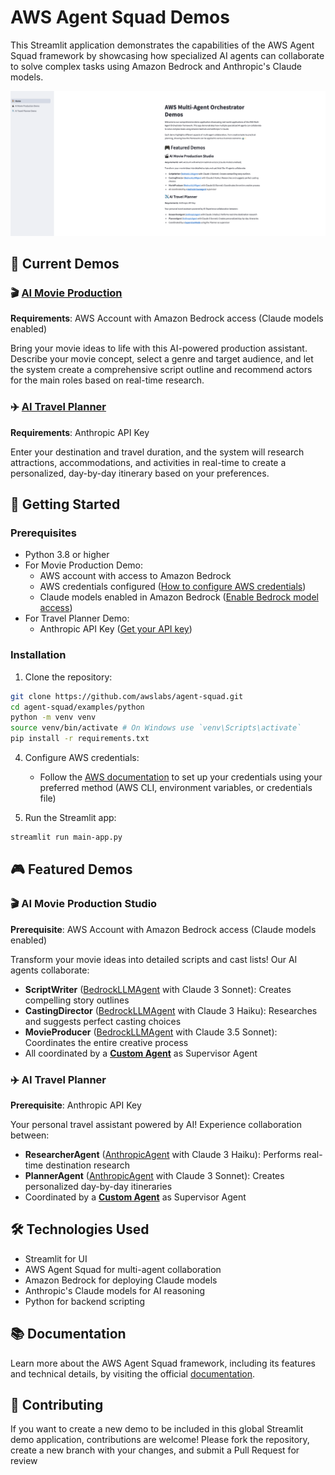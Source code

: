 # AWS Agent Squad Demos

This Streamlit application demonstrates the capabilities of the AWS Agent Squad framework by showcasing how specialized AI agents can collaborate to solve complex tasks using Amazon Bedrock and Anthropic's Claude models.

![Demo app](./img/screenshot.png)

## 🎯 Current Demos

### 🎬 [AI Movie Production](../movie-production/README.md)
**Requirements**: AWS Account with Amazon Bedrock access (Claude models enabled)

Bring your movie ideas to life with this AI-powered production assistant. Describe your movie concept, select a genre and target audience, and let the system create a comprehensive script outline and recommend actors for the main roles based on real-time research.

### ✈️ [AI Travel Planner](../travel-planner/README.md)
**Requirements**: Anthropic API Key

Enter your destination and travel duration, and the system will research attractions, accommodations, and activities in real-time to create a personalized, day-by-day itinerary based on your preferences.



## 🚀 Getting Started

### Prerequisites
- Python 3.8 or higher
- For Movie Production Demo:
  - AWS account with access to Amazon Bedrock
  - AWS credentials configured ([How to configure AWS credentials](https://docs.aws.amazon.com/cli/latest/userguide/cli-configure-files.html))
  - Claude models enabled in Amazon Bedrock ([Enable Bedrock model access](https://docs.aws.amazon.com/bedrock/latest/userguide/model-access.html))
- For Travel Planner Demo:
  - Anthropic API Key ([Get your API key](https://console.anthropic.com/account/keys))

### Installation

1. Clone the repository:
```bash
git clone https://github.com/awslabs/agent-squad.git
cd agent-squad/examples/python
python -m venv venv
source venv/bin/activate # On Windows use `venv\Scripts\activate`
pip install -r requirements.txt
```

4. Configure AWS credentials:
   - Follow the [AWS documentation](https://docs.aws.amazon.com/cli/latest/userguide/cli-configure-files.html) to set up your credentials using your preferred method (AWS CLI, environment variables, or credentials file)

5. Run the Streamlit app:
```bash
streamlit run main-app.py
```

## 🎮 Featured Demos

### 🎬 AI Movie Production Studio
**Prerequisite**: AWS Account with Amazon Bedrock access (Claude models enabled)

Transform your movie ideas into detailed scripts and cast lists! Our AI agents collaborate:
- **ScriptWriter** ([BedrockLLMAgent](https://awslabs.github.io/agent-squad/agents/built-in/bedrock-llm-agent) with Claude 3 Sonnet): Creates compelling story outlines
- **CastingDirector** ([BedrockLLMAgent](https://awslabs.github.io/agent-squad/agents/built-in/bedrock-llm-agent) with Claude 3 Haiku): Researches and suggests perfect casting choices
- **MovieProducer** ([BedrockLLMAgent](https://awslabs.github.io/agent-squad/agents/built-in/bedrock-llm-agent) with Claude 3.5 Sonnet): Coordinates the entire creative process
- All coordinated by a  [**Custom Agent**](https://awslabs.github.io/agent-squad/agents/custom-agents)  as Supervisor Agent

### ✈️ AI Travel Planner
**Prerequisite**: Anthropic API Key

Your personal travel assistant powered by AI! Experience collaboration between:
- **ResearcherAgent** ([AnthropicAgent](https://awslabs.github.io/agent-squad/agents/built-in/anthropic-agent) with Claude 3 Haiku): Performs real-time destination research
- **PlannerAgent** ([AnthropicAgent](https://awslabs.github.io/agent-squad/agents/built-in/anthropic-agent) with Claude 3 Sonnet): Creates personalized day-by-day itineraries
- Coordinated by a [**Custom Agent**](https://awslabs.github.io/agent-squad/agents/custom-agents) as Supervisor Agent

## 🛠️ Technologies Used
- Streamlit for UI
- AWS Agent Squad for multi-agent collaboration
- Amazon Bedrock for deploying Claude models
- Anthropic's Claude models for AI reasoning
- Python for backend scripting

## 📚 Documentation


Learn more about the AWS Agent Squad framework, including its features and technical details, by visiting the official [documentation](https://awslabs.github.io/agent-squad/).


## 🤝 Contributing

If you want to create a new demo to be included in this global Streamlit demo application, contributions are welcome! Please fork the repository, create a new branch with your changes, and submit a Pull Request for review